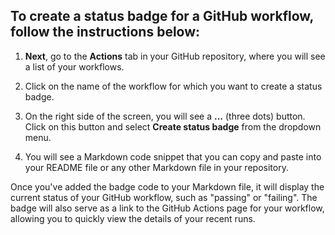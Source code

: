 ## To create a status badge for a GitHub workflow, follow the instructions below:

1. **Next**, go to the **Actions** tab in your GitHub repository, where you will see a list of your workflows.

2. Click on the name of the workflow for which you want to create a status badge.

3. On the right side of the screen, you will see a **...** (three dots) button. Click on this button and select **Create status badge** from the dropdown menu.

4. You will see a Markdown code snippet that you can copy and paste into your README file or any other Markdown file in your repository.

Once you've added the badge code to your Markdown file, it will display the current status of your GitHub workflow, such as "passing" or "failing". The badge will also serve as a link to the GitHub Actions page for your workflow, allowing you to quickly view the details of your recent runs.
